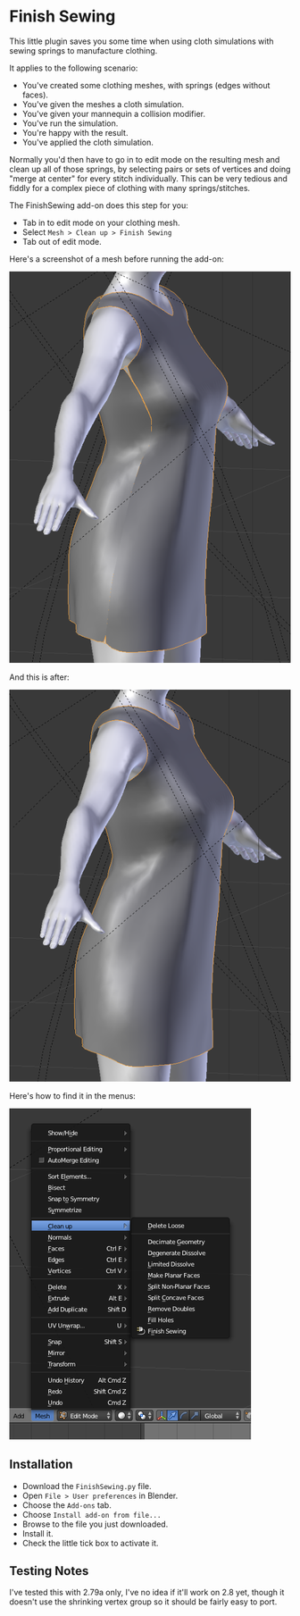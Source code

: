 # Finish Sewing

This little plugin saves you some time when using cloth simulations
with sewing springs to manufacture clothing.

It applies to the following scenario:

* You've created some clothing meshes, with springs (edges without faces).
* You've given the meshes a cloth simulation.
* You've given your mannequin a collision modifier.
* You've run the simulation.
* You're happy with the result.
* You've applied the cloth simulation.

Normally you'd then have to go in to edit mode on the resulting
mesh and clean up all of those springs, by selecting pairs or sets
of vertices and doing "merge at center" for every stitch individually.
This can be very tedious and fiddly for a complex piece of clothing
with many springs/stitches.

The FinishSewing add-on does this step for you:

* Tab in to edit mode on your clothing mesh.
* Select `Mesh > Clean up > Finish Sewing`
* Tab out of edit mode.

Here's a screenshot of a mesh before running the add-on:

![Before](https://raw.githubusercontent.com/billhails/blender-addons/master/images/finish-sewing-before.png)

And this is after:

![After](https://raw.githubusercontent.com/billhails/blender-addons/master/images/finish-sewing-after.png)

Here's how to find it in the menus:

![Menu](https://raw.githubusercontent.com/billhails/blender-addons/master/images/finish-sewing-menu.png)

## Installation

* Download the `FinishSewing.py` file.
* Open `File > User preferences` in Blender.
* Choose the `Add-ons` tab.
* Choose `Install add-on from file...`
* Browse to the file you just downloaded.
* Install it.
* Check the little tick box to activate it.

## Testing Notes

I've tested this with 2.79a only, I've no idea if it'll work on 2.8
yet, though it doesn't use the shrinking vertex group so it should
be fairly easy to port.
